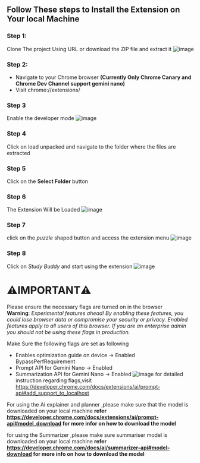 ## Follow These steps to Install the Extension on Your local Machine
### Step 1:
Clone The project Using URL or download the ZIP file and extract it
![image](https://github.com/user-attachments/assets/36d4439f-d533-4f95-ba1c-289ce55ed4a5)
### Step 2:
- Navigate to your Chrome browser **(Currently Only Chrome Canary and Chrome Dev Channel support gemini nano)** 
- Visit chrome://extensions/
### Step 3
Enable the developer mode
  ![image](https://github.com/user-attachments/assets/b3b119ea-edda-4b24-8c19-5121ec24bf27)
### Step 4
Click on load unpacked and navigate to the folder where the files are extracted
### Step 5
Click on the **Select Folder** button
### Step 6
The Extension Will be Loaded
![image](https://github.com/user-attachments/assets/3aa060bf-1cac-4d2a-8d30-3c197e13e806)
### Step 7
click on the *puzzle* shaped button and access the extension menu
![image](https://github.com/user-attachments/assets/2188d4b8-a57a-446c-b66e-dcc8449f2705)
### Step 8
Click on *Study Buddy* and start using the extension
![image](https://github.com/user-attachments/assets/c16b636e-e65e-41cc-8198-a357af0c558b)

# ⚠️IMPORTANT⚠️
Please ensure the necessary flags are turned on in the browser\
**Warning**: *Experimental features ahead! By enabling these features, you could lose browser data or compromise your security or privacy. Enabled features apply to all users of this browser. If you are an enterprise admin you should not be using these flags in production.*

Make Sure the following flags are set as following

- Enables optimization guide on device -> Enabled BypassPerfRequirement
- Prompt API for Gemini Nano -> Enabled
- Summarization API for Gemini Nano -> Enabled
![image](https://github.com/user-attachments/assets/2f12f697-11c3-4f48-83b4-ad93b80a5767)
for detailed instruction regarding flags,visit https://developer.chrome.com/docs/extensions/ai/prompt-api#add_support_to_localhost


 
 For using the Ai explainer and planner ,please make sure that the model is downloaded on your local machine
 **refer https://developer.chrome.com/docs/extensions/ai/prompt-api#model_download for more infor on how to download the model**

 for using the Summarizer ,please make sure summariser model is downloaded on your local machine
 **refer https://developer.chrome.com/docs/ai/summarizer-api#model-download for more info on how to download the model**
 

